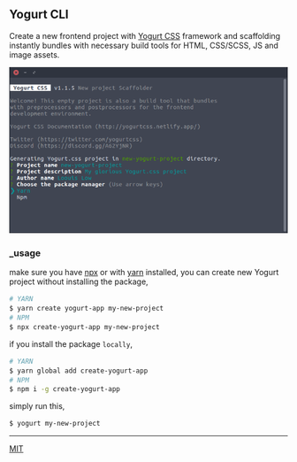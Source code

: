 ## Yogurt CLI

Create a new frontend project with [Yogurt CSS](https://github.com/yogurt-foundation/yogurt-css) framework and scaffolding instantly bundles with necessary build tools for HTML, CSS/SCSS, JS and image assets.

<p align="center">
  <img src="https://github.com/yogurt-foundation/yogurt-cli/blob/master/assets/screenshot_01.png" height="auto" width="auto">
</p>

### _usage

make sure you have [npx](https://www.npmjs.com/package/npx) or with [yarn](https://yarnpkg.com/en/) installed, you can create new Yogurt project without installing the package,

```bash
# YARN
$ yarn create yogurt-app my-new-project
# NPM
$ npx create-yogurt-app my-new-project
```

if you install the package `locally`,

```bash
# YARN
$ yarn global add create-yogurt-app
# NPM
$ npm i -g create-yogurt-app
```

simply run this,

```bash
$ yogurt my-new-project
```

---

[MIT](https://github.com/yogurt-foundation/yogurt-cli/blob/master/LICENSE)

